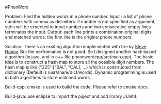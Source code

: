 #PhonWord

Problem:
Find the hidden words in a phone number.
Input : a list of phone numbers with comma as delimiters. if number is not specified as argument, stdin will be expected to input numbers and two consecutive empty lines terminates the input.
Output: each line prints a combination original digits and matched words. the first line is the original phone numbers.

Solution:
There's an exsiting algorithm emplemented with trie by [Steve Hanov](http://stevehanov.ca/blog/index.php?id=9). But the perfromance is not good. So I designed another hash based algorithm (in java, and in c++ file phonewordcpp/src/main.cpp).
The basic idea is to construct a hash map to store all the possible digit numbers. The hash map is like {"225":["BAL", "CAL], ...} which is constructed from dictionary (Default is /usr/share/dict/words).
Dynamic programming is used in both algorithms to store matched words.


Build-cpp:
cmake is used to build the code. Please refer to cmake docs.


Build-java:
use eclipse to import the poject and add library JUnit4.

